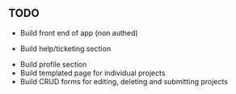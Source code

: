 ## TODO
- Build front end of app (non authed)
* Build help/ticketing section
- Build profile section
- Build templated page for individual projects
- Build CRUD forms for editing, deleting and submitting projects